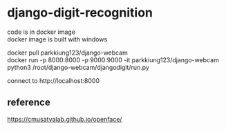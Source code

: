 # django-digit-recognition
code is in docker image<br>
docker image is built with windows

docker pull parkkiung123/django-webcam<br>
docker run -p 8000:8000 -p 9000:9000 -it parkkiung123/django-webcam python3 /root/django-webcam/djangodigit/run.py<br>

connect to http://localhost:8000

## reference
https://cmusatyalab.github.io/openface/
